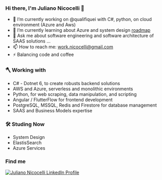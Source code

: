 ### Hi there, I'm Juliano Nicocelli 👋


- 🔭 I’m currently working on @qualifiquei with C#, python, on cloud environment (Azure and Aws)
- 🌱 I’m currently learning about Azure and system design [roadmap](https://roadmap.sh/backend)
- 💬 Ask me about software engineering and software architecture of SAAS solutions ...
- 📫 How to reach me: work.nicocelli@gmail.com
- ⚡ Balancing code and coffee

<!--
**nicocelli/nicocelli** is a ✨ _special_ ✨ repository because its `README.md` (this file) appears on your GitHub profile.

Here are some ideas to get you started:

- 🔭 I’m currently working on ...
- 🌱 I’m currently learning ...
- 👯 I’m looking to collaborate on ...
- 🤔 I’m looking for help with ...
- 💬 Ask me about ...
- 📫 How to reach me: ...
- 😄 Pronouns: ...
- ⚡ Fun fact: ...
-->

### 🪓 Working with
- C# - Dotnet 6, to create robusts backend solutions
- AWS and Azure, serverless and monolithic environments
- Python, for web scraping, data manipulation, and scripting
- Angular / FlutterFlow for frontend development
- PostgreSQL, MSSQL, Redis and Firestore for database management
- SAAS and Business Models expertise


### :hammer_and_wrench: Studing Now
- System Design
- ElastisSearch
- Azure Services

### Find me

<a href="https://linkedin.com/in/juliano-nicocelli" target="_blank"><img src="https://img.shields.io/badge/LinkedIn-0077B5?style=for-the-badge&logo=linkedin&logoColor=white" alt="Juliano Nicocelli LinkedIn Profile"/>
